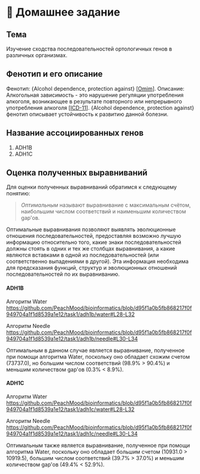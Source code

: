 # 🔎 Домашнее задание

## Тема
Изучение сходства последовательностей ортологичных генов в различных организмах.

## Фенотип и его описание
Фенотип: {Alcohol dependence, protection against} [[Omim](https://omim.org/entry/103780)].
Описание: Алкогольная зависимость - это нарушение регуляции употребления алкоголя, возникающее в результате повторного или непрерывного употребления алкоголя [[ICD-11](https://icd.who.int/browse11/l-m/en#/http://id.who.int/icd/entity/1580466198)]. {Alcohol dependence, protection against} фенотип описывает устойчивость к развитию данной болезни.

## Название ассоциированных генов
1. ADH1B
2. ADH1C

## Оценка полученных выравниваний
Для оценки полученных выравниваний обратимся к следующему понятию:

> *Оптимальным* называют выравнивание с максимальным счётом, наибольшим числом соответствий и наименьшим количеством gap'ов.
>
Оптимальные выравнивания позволяют выявлять эволюционные отношения последовательностей, предоставляя возможно лучшую информацию относительно того, какие знаки последовательностей должны стоять в одних и тех же столбцах выравнивания, а какие являются вставками в одной из последовательностей (или соответственно выпадениями в другой). Эта информация необходима для предсказания функций, структур и эволюционных отношений последовательностей по их выравниванию.

#### ADH1B
Алгоритм Water
https://github.com/PeachMood/bioinformatics/blob/d95f1a0b5fb868217f0f949704a1f1d8539a1e12/task1/adh1b/water#L28-L32

Алгоритм Needle
https://github.com/PeachMood/bioinformatics/blob/d95f1a0b5fb868217f0f949704a1f1d8539a1e12/task1/adh1b/needle#L30-L34

Оптимальным в данном случае является выравнивание, полученное при помощи алгоритма Water, поскольку оно обладает схожим счетом (73737.0), но большим числом соответствий (98.9% > 90.4%) и меньшим количеством gap'ов (0.3% < 8.9%).

#### ADH1C
Алгоритм Water
https://github.com/PeachMood/bioinformatics/blob/d95f1a0b5fb868217f0f949704a1f1d8539a1e12/task1/adh1c/water#L28-L32

Алгоритм Needle
https://github.com/PeachMood/bioinformatics/blob/d95f1a0b5fb868217f0f949704a1f1d8539a1e12/task1/adh1c/needle#L30-L34

Оптимальным также является выравнивание, полученное при помощи алгоритма Water, поскольку оно обладает большим счетом (10931.0 > 10919.5), большим числом соответствий (39.7% > 37.0%) и меньшим количеством gap'ов (49.4% < 52.9%).